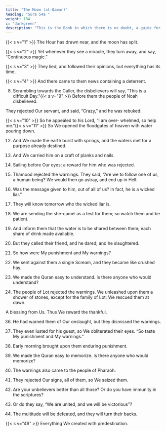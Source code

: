 ```yaml
---
title: "The Moon (al-Qamar)"
heading: "Sura 54a "
weight: 184
c: "darkgreen"
description: "This is the Book in which there is no doubt, a guide for the righteous."
---
```



{{< s v="1" >}}  The Hour has drawn near, and the moon has split.

{{< s v="2" >}}  Yet whenever they see a miracle, they turn away, and say, “Continuous magic.”

{{< s v="3" >}}  They lied, and followed their opinions, but everything has its time.

{{< s v="4" >}}  And there came to them news containing a deterrent.

<!-- {{< s v="5" >}}  Profound wisdom—but warnings are of no avail.

6. So turn away from them. On the Day when the Caller calls to something terrible.

7. Their eyes humiliated, they will emerge from the graves, as if they were swarming locusts. -->

8. Scrambling towards the Caller, the disbelievers will say, “This is a difficult Day.”{{< s v="9" >}}  Before them the people of Noah disbelieved. 

They rejected Our servant, and said, “Crazy,” and he was rebuked.

{{< s v="10" >}}  So he appealed to his Lord, “I am over-
whelmed, so help me.”{{< s v="11" >}}  So We opened the floodgates of heaven
with water pouring down.

12. And We made the earth burst with springs, and the waters met for a purpose already destined.

13. And We carried him on a craft of planks and nails.

14. Sailing before Our eyes; a reward for him who was rejected.

23. Thamood rejected the warnings. They said, “Are we to follow one of us, a human being? We would then go astray, and end up in Hell.

25. Was the message given to him, out of all of us? In fact, he is a wicked liar.”
26. They will know tomorrow who the wicked liar is.
27. We are sending the she-camel as a test for them; so watch them and be patient.
28. And inform them that the water is to be shared between them; each share of drink made available.

29. But they called their friend, and he dared, and he slaughtered.

30. So how were My punishment and My warnings?

31. We sent against them a single Scream, and they became like crushed hay.

32. We made the Quran easy to understand. Is there anyone who would understand?

33. The people of Lot rejected the warnings. We unleashed upon them a shower of stones, except for the family of Lot; We rescued them at dawn.

A blessing from Us. Thus We reward the
thankful.

36. He had warned them of Our onslaught, but
they dismissed the warnings.

37. They even lusted for his guest, so We obliterated their eyes. “So taste My punishment and My warnings.”

38. Early morning brought upon them enduring punishment.

40. We made the Quran easy to memorize. Is there anyone who would memorize?

41. The warnings also came to the people of Pharaoh.

42. They rejected Our signs, all of them, so We seized them.

43. Are your unbelievers better than all those? Or do you have immunity in the scriptures?

44. Or do they say, “We are united, and we will be victorious”?

45. The multitude will be defeated, and they will turn their backs.

<!-- 46. The Hour is their appointed time—the Hour is more disastrous, and most bitter. it are fruits, and palms in clusters.
And grains in the blades, and fragrant plants.

47. The wicked are in confusion and madness.

48. The Day when they are dragged upon their faces into the Fire: “Taste the touch of Saqar.” -->

{{< s v="49" >}} Everything We created with predestination.


<!-- 50. And Our command is but once, like the twinkling of an eye.

51. We have destroyed your likes. Is there anyone who would ponder?

53. Everything,
they have done is in the Books.
small or large, is written down.
The righteous will be amidst gardens and
rivers.
55. In an assembly of virtue, in the presence of
an Omnipotent King.
 -->